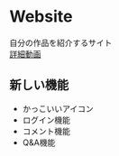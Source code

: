 # Website
自分の作品を紹介するサイト<br>
[詳細動画](https://www.instagram.com/p/CmfslQjBG6z/)
## 新しい機能
 - かっこいいアイコン
 - ログイン機能
 - コメント機能
 - Q&A機能
